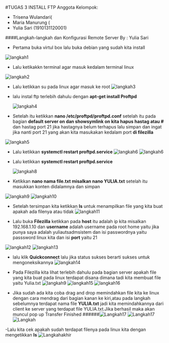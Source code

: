 #TUGAS 3 INSTALL FTP
Anggota Kelompok:

- Trisena Wulandari(
 - Maria Manurung (
 - Yulia Sari (1910131120001)


####Langkah-langkah dan Konfigurasi Remote Server
By : Yulia Sari

- Pertama buka virtul box lalu buka debian yang sudah kita install

![langkah1](langkah1.png)

- Lalu ketikakkn terminal agar masuk kedalam terminal linux

![langkah2](langkah2.png)


- Lalu ketikkan su pada linux agar masuk ke root
![langkah3](langkah3.png)

- lalu instal ftp terlebih dahulu dengan **apt-get install Proftpd**

  ![langkah4](langkah4.png)


-  Setelah itu ketikkan **nano /etc/proftpd/proftpd.conf** setelah itu pada bagian **default server on dan showsymlink on kita hapus hastag atau #** dan hastag port 21 jika hastagnya belum terhapus lalu simpan dan ingat jika nanti port 21 yang akan kita masukakan kedalam port **di filezilla**

![langkah5](langkah5.png)



- Lalu ketikkan **systemctl restart proftpd.service**
![langkah6](langkah6.png)
![langkah6](langkah7.png)



- Lalu ketikkan **systemctl restart proftpd.service**

   ![langkah8](langkah8.png)



- Ketikkan **nano nama file.txt misalkan nano YULIA.txt**
setelah itu masukkan konten didalamnya dan simpan

![langkah9](langkah9.png)
![langkah10](langkah10.png)


- Setelah tersimpan kita ketikkan **ls** untuk menampilkan file yang kita buat apakah ada filenya atau tidak
![langkah11](langkah11.png)

- Lalu buka **Filezilla** ketikkan pada **host** itu adalah ip kita misalkan 192.168.1.10 dan **username** adalah username pada root home yaitu jika punya saya adalah yuliautsadmsistem dan isi passwordnya yaitu passsword linux kita dan isi **port** yaitu 21

![langkah12](langkah12.png)
![langkah13](langkah13.png)

- lalu klik **Quickconnect** lalu jika status sukses berarti sukses untuk mengoneksikannya
![langkah14](langkah14.png)

- Pada Filezilla kita lihat terlebih dahulu pada bagian server apakah file yang kita buat pada linux terdapat disana dimana tadi kita membuat file yaitu Yulia.txt
![langkah9](langkah9.png)
![langkah15](langkah15.png)
![langkah16](langkah16.png)

- Jika sudah ada kita coba drag and drop memindahkan file kita ke linux dengan cara mendrag dari bagian kanan ke kiri,atau pada langkah sebelumnya terdapat nama file **YULIA.txt** jadi kita memindahkannya dari client ke  server yang terdapat file YULIA.txt.Jika berhasil maka akan muncul pop up Transfer Finished
######![Langkah17](langkah17.png)
![Langkah17](langkah18.png)
![Langkah](langkahppt.png)


-Lalu kita cek apakah sudah terdapat filenya pada linux kita dengan mengetikkan **ls**
![Langkahakhir](langkahakhir.png)

